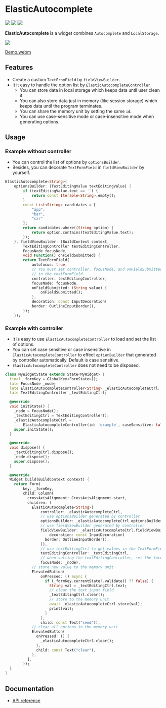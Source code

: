 # ElasticAutocomplete

![](https://img.shields.io/pub/v/elastic_autocomplete?color=green&logo=flutter&style=flat-square) [![](https://img.shields.io/github/issues/liao2000/flutter_elastic_autocomplete?color=orange&style=flat-square)](https://github.com/liao2000/flutter_elastic_autocomplete/issues) ![](https://img.shields.io/github/stars/liao2000/flutter_elastic_autocomplete?color=blue&logo=github&style=flat-square)

**ElasticAutocomplete** is a widget combines `Autocomplete` and `LocalStorage`.

![](https://i.imgur.com/RxMweHd.png)

[Demo.webm](https://user-images.githubusercontent.com/13825170/176996891-9959183c-39bb-41cb-9c1e-7f79af80f1d3.webm)

## Features

+ Create a custom `TextFromField` by `fieldViewBuilder`.
+ It it easy to handle the option list by `ElasticAutocompleteController`.
    + You can store data in local storage which keeps data until user clean it.
    + You can also store data just in memory (like session storage) which keeps data until the program terminates.
    + You can share the memory unit by setting the same `id`. 
    + You can use case-sensitive mode or case-insensitive mode when generating options.

## Usage

### Example without controller

+ You can control the list of options by `optionsBuilder`.
+ Besides, you can decorate `TextFormField` in `fieldViewBuilder` by yourself.

```dart
ElasticAutocomplete<String>(
    optionsBuilder: (TextEditingValue textEditingValue) {
        if (textEditingValue.text == '') {
            return const Iterable<String>.empty();
        }
        const List<String> candidates = [
            "app",
            "bar",
            "car"
        ];
        return candidates.where((String option) {
            return option.contains(textEditingValue.text);
        });
    }, fieldViewBuilder: (BuildContext context,
        TextEditingController textEditingController,
        FocusNode focusNode,
        void Function() onFieldSubmitted) {
        return TextFormField(
            autofocus: true,
            // You must set controller, focusNode, and onFieldSubmitted 
            // in the textFormField
            controller: textEditingController,
            focusNode: focusNode,
            onFieldSubmitted: (String value) {
                onFieldSubmitted();
            },
            decoration: const InputDecoration(
            border: OutlineInputBorder(),
        ));
    });
```

### Example with controller

+ It is easy to use `ElasticAutocompleteController` to load and set the list of options.
+ You can set case sensitive or case insensitive in `ElasticAutocompleteController` to effect `optionBuilder` that generated by controller automatically. Default is case sensitive.
+ `ElasticAutocompleteController` does not need to be disposed.

```dart
class MyWidgetState extends State<MyWidget> {
  final _formKey = GlobalKey<FormState>();
  late FocusNode _node;
  late ElasticAutocompleteController<String> _elasticAutocompleteCtrl;
  late TextEditingController _textEditingCtrl;

  @override
  void initState() {
    _node = FocusNode();
    _textEditingCtrl = TextEditingController();
    _elasticAutocompleteCtrl =
        ElasticAutocompleteController(id: 'example', caseSensitive: false);
    super.initState();
  }

  @override
  void dispose() {
    _textEditingCtrl.dispose();
    _node.dispose();
    super.dispose();
  }

  @override
  Widget build(BuildContext context) {
    return Form(
        key: _formKey,
        child: Column(
          crossAxisAlignment: CrossAxisAlignment.start,
          children: [
            ElasticAutocomplete<String>(
                controller: _elasticAutocompleteCtrl,
                // use optionsBuilder generated by controller
                optionsBuilder: _elasticAutocompleteCtrl.optionsBuilder,
                // use fieldViewBuilder generated by controller
                fieldViewBuilder: _elasticAutocompleteCtrl.fieldViewBuilder(
                    decoration: const InputDecoration(
                  border: OutlineInputBorder(),
                )),
                // use textEditingCtrl to get values in the TextFormField.
                textEditingController: _textEditingCtrl,
                // when setting the textEditingController, set the focusNode simultaneously.
                focusNode: _node),
            // store new value to the memory unit
            ElevatedButton(
                onPressed: () async {
                  if (_formKey.currentState?.validate() ?? false) {
                    String val = _textEditingCtrl.text;
                    // clear the text input field
                    _textEditingCtrl.clear();
                    // store to the memory unit
                    await _elasticAutocompleteCtrl.store(val);
                    print(val);
                  }
                },
                child: const Text("send")),
            // clear all options in the memory unit
            ElevatedButton(
              onPressed: () {
                _elasticAutocompleteCtrl.clear();
              },
              child: const Text("clear"),
            ),
          ],
        ));
  }
}
```

## Documentation

+ [API reference](https://pub.dev/documentation/elastic_autocomplete/latest/elastic_autocomplete/elastic_autocomplete-library.html)
